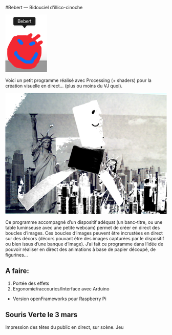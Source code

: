 #Bebert — Bidouciel d'illico-cinoche

![GitHub Logo](logoCap.png)

Voici un petit programme réalisé avec Processing (+ shaders) pour la création visuelle en direct… (plus ou moins du VJ quoi). 

![GitHub Logo](cap.png)

Ce programme accompagné d’un dispositif adéquat (un banc-titre, ou une table luminseuse avec une petite webcam) permet de créer en direct des boucles d’images. Ces boucles d’images peuvent être incrustées en direct sur des décors (décors pouvant être des images capturées par le dispositif ou bien issus d’une banque d’image).
J’ai fait ce programme dans l’idée de pouvoir réaliser en direct des animations à base de papier découpé, de figurines…

## A faire:

1) Portée des effets
2) Ergonomie/raccourics/Interface avec Arduino
+ Version openFrameworks pour Raspberry Pi


## Souris Verte le 3 mars

Impression des têtes du public en direct, sur scène. Jeu 